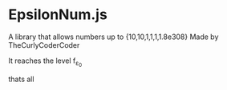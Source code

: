 # EpsilonNum.js
A library that allows numbers up to {10,10,1,1,1,1.8e308} Made by TheCurlyCoderCoder

It reaches the level f<sub>ε<sub>0</sub></sub>

thats all
